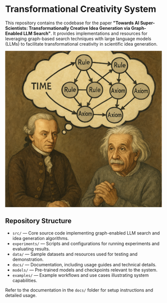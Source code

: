 # Transformational Creativity System

This repository contains the codebase for the paper **"Towards AI Super-Scientists: Transformationally Creative Idea Generation via Graph-Enabled LLM Search"**. It provides implementations and resources for leveraging graph-based search techniques with large language models (LLMs) to facilitate transformational creativity in scientific idea generation.

![](media/einstein_kant_transforming.png)

## Repository Structure

- `src/` — Core source code implementing graph-enabled LLM search and idea generation algorithms.
- `experiments/` — Scripts and configurations for running experiments and evaluating results.
- `data/` — Sample datasets and resources used for testing and demonstration.
- `docs/` — Documentation, including usage guides and technical details.
- `models/` — Pre-trained models and checkpoints relevant to the system.
- `examples/` — Example workflows and use cases illustrating system capabilities.

Refer to the documentation in the `docs/` folder for setup instructions and detailed usage.
